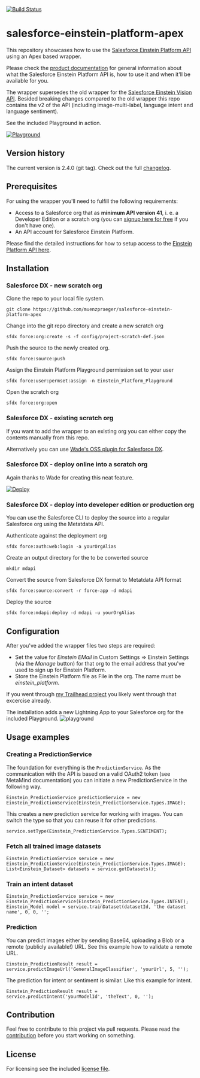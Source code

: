 [![Build Status](https://travis-ci.org/muenzpraeger/salesforce-einstein-platform-apex.svg?branch=master)](https://travis-ci.org/muenzpraeger/salesforce-einstein-platform-apex)

# salesforce-einstein-platform-apex

This repository showcases how to use the [Salesforce Einstein Platform API](https://metamind.readme.io/) using an Apex based wrapper.

Please check the [product documentation](https://metamind.readme.io/) for general information about what the Salesforce Einstein Platform API is, how to use it and when it'll be available for you.

The wrapper supersedes the old wrapper for the [Salesforce Einstein Vision API](https://github.com/muenzpraeger/salesforce-einstein-vision-apex). Besided breaking changes compared to the old wrapper this repo contains the v2 of the API (including image-multi-label, language intent and language sentiment).

See the included Playground in action.

[![Playground](https://img.youtube.com/vi/poY8wR0pVks/0.jpg)](https://www.youtube.com/watch?v=poY8wR0pVks)

## Version history

The current version is 2.4.0 (git tag). Check out the full [changelog](https://github.com/muenzpraeger/salesforce-einstein-platform-apex/blob/master/CHANGELOG.md).

## Prerequisites

For using the wrapper you'll need to fulfill the following requirements:
* Access to a Salesforce org that as **minimum API version 41**, i. e. a Developer Edition or a scratch org (you can [signup here for free](https://developer.salesforce.com/signup) if you don't have one).
* An API account for Salesforce Einstein Platform.

Please find the detailed instructions for how to setup access to the [Einstein Platform API here](https://metamind.readme.io/docs/what-you-need-to-call-api).

## Installation

### Salesforce DX - new scratch org

Clone the repo to your local file system.

```
git clone https://github.com/muenzpraeger/salesforce-einstein-platform-apex
```

Change into the git repo directory and create a new scratch org

```
sfdx force:org:create -s -f config/project-scratch-def.json
```

Push the source to the newly created org.
```
sfdx force:source:push
```

Assign the Einstein Platform Playground permission set to your user

```
sfdx force:user:permset:assign -n Einstein_Platform_Playground
````

Open the scratch org

```
sfdx force:org:open
```

### Salesforce DX - existing scratch org

If you want to add the wrapper to an existing org you can either copy the contents manually from this repo.

Alternatively you can use [Wade's OSS plugin for Salesforce DX](https://www.npmjs.com/package/sfdx-waw-plugin).

### Salesforce DX - deploy online into a scratch org

Again thanks to Wade for creating this neat feature.

[![Deploy](https://deploy-to-sfdx.com/dist/assets/images/DeployToSFDX.svg)](https://deploy-to-sfdx.com/deploy)

### Salesforce DX - deploy into developer edition or production org

You can use the Salesforce CLI to deploy the source into a regular Salesforce org using the Metatdata API.

Authenticate against the deployment org
```
sfdx force:auth:web:login -a yourOrgAlias
```

Create an output directory for the to be converted source
```
mkdir mdapi
```

Convert the source from Salesforce DX format to Metatdata API format
```
sfdx force:source:convert -r force-app -d mdapi
```

Deploy the source
```
sfdx force:mdapi:deploy -d mdapi -u yourOrgAlias
```


## Configuration

After you've added the wrapper files two steps are required:

* Set the value for _Einstein EMail_ in Custom Settings => Einstein Settings (via the _Manage_ button) for that org to the email address that you've used to sign up for Einstein Platform.
* Store the Einstein Platform file as File in the org. The name must be _einstein_platform_.

If you went through [my Trailhead project](https://trailhead.salesforce.com/projects/build-a-cat-rescue-app-that-recognizes-cat-breeds) you likely went through that excercise already.

The installation adds a new Lightning App to your Salesforce org for the included Playground.
![playground](resources/einstein_platform.png)

## Usage examples
### Creating a PredictionService

The foundation for everything is the `PredictionService`. As the communication with the API is based on a valid OAuth2 token (see MetaMind documentation) you can initiate a new PredictionService in the following way.

```
Einstein_PredictionService predictionService = new Einstein_PredictionService(Einstein_PredictionService.Types.IMAGE);
```

This creates a new prediction service for working with images. You can switch the type so that you can reuse it for other predictions.

```
service.setType(Einstein_PredictionService.Types.SENTIMENT);
```

### Fetch all trained image datasets

```
Einstein_PredictionService service = new Einstein_PredictionService(Einstein_PredictionService.Types.IMAGE);
List<Einstein_Dataset> datasets = service.getDatasets();
```

### Train an intent dataset

```
Einstein_PredictionService service = new Einstein_PredictionService(Einstein_PredictionService.Types.INTENT);
Einstein_Model model = service.trainDataset(datasetId, 'the dataset name', 0, 0, '';
```

### Prediction

You can predict images either by sending Base64, uploading a Blob or a remote (publicly available!) URL. See this example how to validate a remote URL.

```
Einstein_PredictionResult result = service.predictImageUrl('GeneralImageClassifier', 'yourUrl', 5, '');
```

The prediction for intent or sentiment is similar. Like this example for intent.

```
Einstein_PredictionResult result = service.predictIntent('yourModelId', 'theText', 0, '');
```


## Contribution

Feel free to contribute to this project via pull requests. Please read the [contribution](https://github.com/muenzpraeger/salesforce-einstein-platform-apex/blob/master/CONTRIBUTION.md) before you start working on something.

## License

For licensing see the included [license file](https://github.com/muenzpraeger/salesforce-einstein-platform-apex/blob/master/LICENSE.md).
